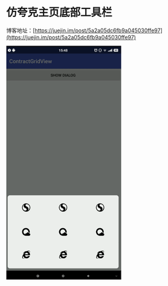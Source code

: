 # 仿夸克主页底部工具栏

博客地址：[https://juejin.im/post/5a2a05dc6fb9a045030ffe97](https://juejin.im/post/5a2a05dc6fb9a045030ffe97)

![](gif.gif)
